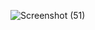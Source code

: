 ![Screenshot (51)](https://user-images.githubusercontent.com/60258353/130959442-cbc1da11-ddea-4367-995c-600c9706ed75.png)
